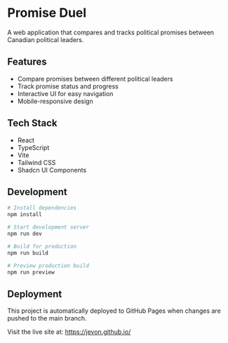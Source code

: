 # Promise Duel

A web application that compares and tracks political promises between Canadian political leaders.

## Features

- Compare promises between different political leaders
- Track promise status and progress
- Interactive UI for easy navigation
- Mobile-responsive design

## Tech Stack

- React
- TypeScript
- Vite
- Tailwind CSS
- Shadcn UI Components

## Development

```bash
# Install dependencies
npm install

# Start development server
npm run dev

# Build for production
npm run build

# Preview production build
npm run preview
```

## Deployment

This project is automatically deployed to GitHub Pages when changes are pushed to the main branch.

Visit the live site at: https://jevon.github.io/
